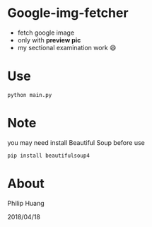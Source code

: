 # Google-img-fetcher
- fetch google image
- only with **preview pic**
- my sectional examination work 😄

# Use
`python main.py`

# Note
you may need install Beautiful Soup before use

`pip install beautifulsoup4`

# About
Philip Huang 

2018/04/18